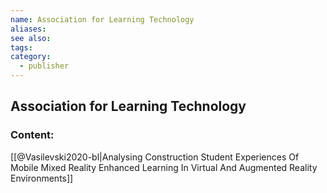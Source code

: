 ```yaml
---
name: Association for Learning Technology
aliases:
see also:
tags:
category:
  - publisher
---
```


## Association for Learning Technology

### Content:
[[@Vasilevski2020-bl|Analysing Construction Student Experiences Of Mobile Mixed Reality Enhanced Learning In Virtual And Augmented Reality Environments]]
